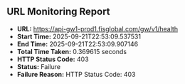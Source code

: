## URL Monitoring Report

- **URL:** https://api-gw1-prod1.fisglobal.com/gw/v1/health
- **Start Time:** 2025-09-21T22:53:09.537531
- **End Time:** 2025-09-21T22:53:09.907146
- **Total Time Taken:** 0.369615 seconds
- **HTTP Status Code:** 403
- **Status:** Failure
- **Failure Reason:** HTTP Status Code: 403
